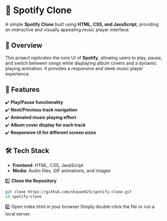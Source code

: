 # 🎵 Spotify Clone  

A simple **Spotify Clone** built using **HTML, CSS, and JavaScript**, providing an interactive and visually appealing music player interface.  

## 📌 Overview  
This project replicates the core UI of **Spotify**, allowing users to play, pause, and switch between songs while displaying album covers and a dynamic playing animation. It provides a responsive and sleek music player experience.  

## 🚀 Features  
✔️ **Play/Pause functionality**  
✔️ **Next/Previous track navigation**  
✔️ **Animated music playing effect**  
✔️ **Album cover display for each track**  
✔️ **Responsive UI for different screen sizes**  

## 🛠️ Tech Stack  
- **Frontend**: HTML, CSS, JavaScript  
- **Media**: Audio files, GIF animations, and images  

1️⃣ **Clone the Repository** 
```bash
git clone https://github.com/shayan625/spotify-clone.git
cd spotify-clone
```

2️⃣ Open index.html in your browser
Simply double-click the file or run a local server.
